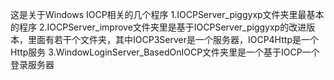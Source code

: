 这是关于Windows IOCP相关的几个程序
1.IOCPServer_piggyxp文件夹里最基本的程序
2.IOCPServer_improve文件夹里是基于IOCPServer_piggyxp的改进版本，里面有若干个文件夹，其中IOCP3Server是一个服务器，IOCP4Http是一个Http服务
3.WindowLoginServer_BasedOnIOCP文件夹里是一个基于IOCP一个登录服务器